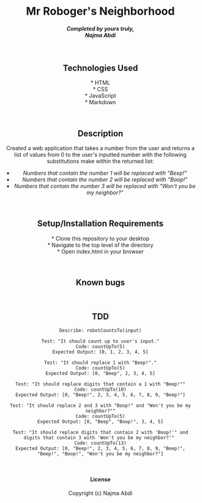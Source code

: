 # <div align="center"> **Mr Roboger's Neighborhood**</div>

#### <div align="center"> *Completed by yours truly,  <br> **Najma Abdi*** </div>  
<p>&nbsp;</p>

## <div align="center"> Technologies Used
<div align="center">* HTML
<div align="center">* CSS
<div align="center">* JavaScript 
<div align="center">* Markdown

<p>&nbsp;</p>

## <div align="center"> Description </div>
 Created a web application that takes a number from the user and returns a list of values from 0 to the user's inputted number with the following substitutions make within the returned list:
  - *Numbers that contain the number 1 will be replaced with "Beep!"*
  - *Numbers that contain the number 2 will be replaced with "Boop!"*
  - *Numbers that contain the number 3 will be replaced with "Won't you be my neighbor?"*</div>
<p>&nbsp;</p>


## <div align="center">Setup/Installation Requirements 
<div align="center">* Clone this repository to your desktop 
<div align="center">* Navigate to the top level of the directory
<div align="center">* Open index.html in your browser 
<p>&nbsp;</p>


## <div align="center"> Known bugs </div>
    
<p>&nbsp;</p>


## <div align="center"> TDD </div>
    Describe: robotCountsTo(input)

    Test: "It should count up to user's input."
    Code: countUpTo(5)
    Expected Output: [0, 1, 2, 3, 4, 5]

    Test: "It should replace 1 with "Beep!"."
    Code: countUpTo(5)
    Expected Output: [0, "Beep", 2, 3, 4, 5]

    Test: "It should replace digits that contain a 1 with "Beep!""
    Code: countUpTo(10)
    Expected Output: [0, "Beep!", 2, 3, 4, 5, 6, 7, 8, 9, "Beep!"]

    Test: "It should replace 2 and 3 with "Boop!" and "Won't you be my neighbor?""
    Code: countUpTo(5)
    Expected Output: [0, "Beep", "Boop!", 3, 4, 5]

    Test: "It should replace digits that contain 2 with 'Boop!'" and digits that contain 3 with 'Won't you be my neighbor?'" 
    Code: countUpTo(13)
    Expected Output: [0, "Beep!", 2, 3, 4, 5, 6, 7, 8, 9, "Beep!", "Beep!", "Boop!", "Won't you be my neighbor?"]
<p>&nbsp;</p>

#### License

Copyright (c)  Najma Abdi